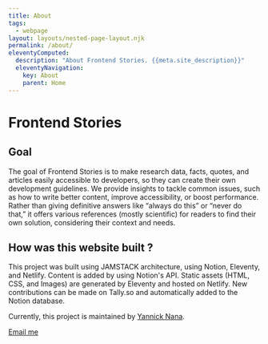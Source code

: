 ```yaml
---
title: About
tags:
  - webpage
layout: layouts/nested-page-layout.njk
permalink: /about/
eleventyComputed:
  description: "About Frontend Stories. {{meta.site_description}}"
  eleventyNavigation:
    key: About
    parent: Home
---
```


# Frontend Stories

## Goal

The goal of Frontend Stories is to make research data, facts, quotes, and articles easily accessible to developers, so they can create their own development guidelines. We provide insights to tackle common issues, such as how to write better content, improve accessibility, or boost performance. Rather than giving definitive answers like “always do this” or “never do that,” it offers various references (mostly scientific) for readers to find their own solution, considering their context and needs.

## How was this website built ?

This project was built using JAMSTACK architecture, using Notion, Eleventy, and Netlify. Content is added by using Notion's API. Static assets (HTML, CSS, and Images) are generated by Eleventy and hosted on Netlify. New contributions can be made on Tally.so and automatically added to the Notion database. 

Currently, this project is maintained by [Yannick Nana](https://yannicknana.fr). 

<a
  data-button="outline"
  data-props="x:center"
  href="mailto:{{ meta.author.email }}?subject=[FS Contribution] {{ story.name }}">
Email me</a>
